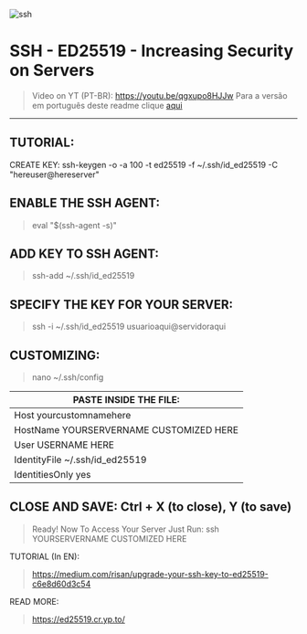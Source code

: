 ![ssh](https://user-images.githubusercontent.com/86272521/187820053-3978fbc1-f756-4c10-b790-5f3e3bf1dde5.png)

# SSH - ED25519 - Increasing Security on Servers
> Video on YT (PT-BR): https://youtu.be/qgxupo8HJJw
> Para a versão em português deste readme clique [aqui](https://github.com/cristiancmoises/tutorialssh/blob/main/LEIAME.md)
---------
TUTORIAL:
---------
CREATE KEY:
ssh-keygen -o -a 100 -t ed25519 -f ~/.ssh/id_ed25519 -C "hereuser@hereserver"

ENABLE THE SSH AGENT:
----------------------
>eval "$(ssh-agent -s)"

ADD KEY TO SSH AGENT:
-------------------------------
>ssh-add ~/.ssh/id_ed25519

SPECIFY THE KEY FOR YOUR SERVER:
---------------------------------------
>ssh -i ~/.ssh/id_ed25519 usuarioaqui@servidoraqui

CUSTOMIZING:
--------------
>nano ~/.ssh/config

| PASTE INSIDE THE FILE: |
|---|
| Host yourcustomnamehere  |
| HostName YOURSERVERNAME CUSTOMIZED HERE  |
| User USERNAME HERE  |
| IdentityFile ~/.ssh/id_ed25519  |
| IdentitiesOnly yes  |

 

CLOSE AND SAVE: Ctrl + X (to close), Y (to save)
--------------------------------------------------
>Ready!
Now To Access Your Server Just Run: ssh YOURSERVERNAME CUSTOMIZED HERE

TUTORIAL (In EN):
>https://medium.com/risan/upgrade-your-ssh-key-to-ed25519-c6e8d60d3c54

READ MORE:
>https://ed25519.cr.yp.to/

